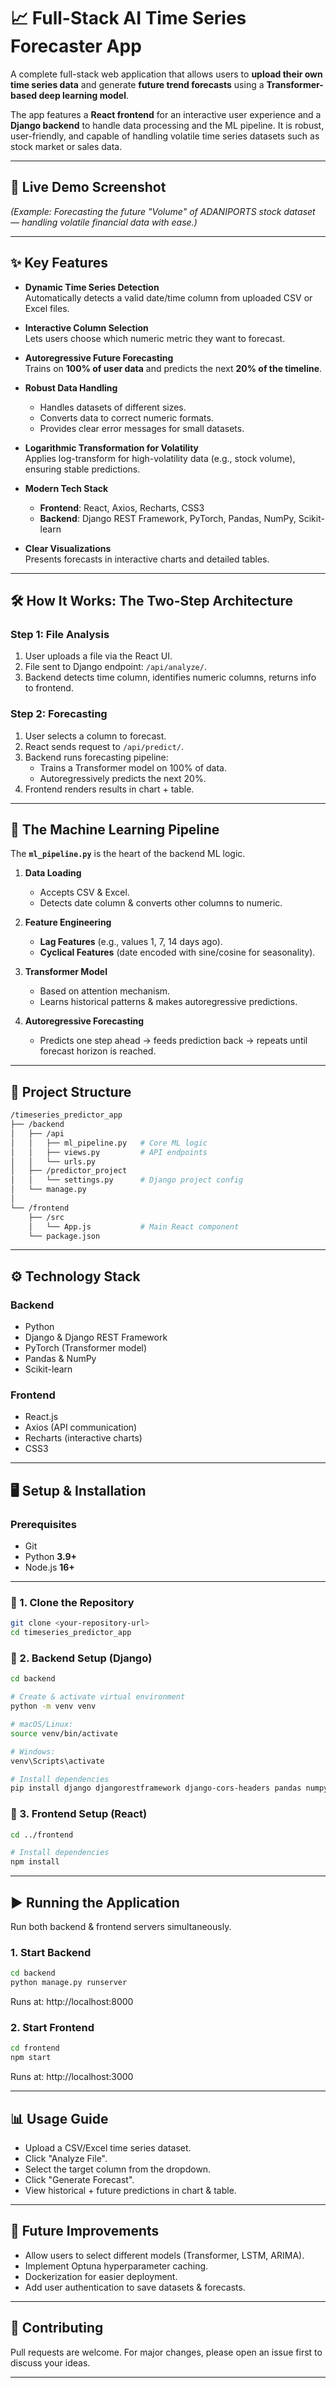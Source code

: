# 📈 Full-Stack AI Time Series Forecaster App

A complete full-stack web application that allows users to **upload their own time series data** and generate **future trend forecasts** using a **Transformer-based deep learning model**.

The app features a **React frontend** for an interactive user experience and a **Django backend** to handle data processing and the ML pipeline. It is robust, user-friendly, and capable of handling volatile time series datasets such as stock market or sales data.

---

## 🚀 Live Demo Screenshot
*(Example: Forecasting the future "Volume" of ADANIPORTS stock dataset — handling volatile financial data with ease.)*

---

## ✨ Key Features

- **Dynamic Time Series Detection**  
  Automatically detects a valid date/time column from uploaded CSV or Excel files.

- **Interactive Column Selection**  
  Lets users choose which numeric metric they want to forecast.

- **Autoregressive Future Forecasting**  
  Trains on **100% of user data** and predicts the next **20% of the timeline**.

- **Robust Data Handling**  
  - Handles datasets of different sizes.  
  - Converts data to correct numeric formats.  
  - Provides clear error messages for small datasets.

- **Logarithmic Transformation for Volatility**  
  Applies log-transform for high-volatility data (e.g., stock volume), ensuring stable predictions.

- **Modern Tech Stack**  
  - **Frontend**: React, Axios, Recharts, CSS3  
  - **Backend**: Django REST Framework, PyTorch, Pandas, NumPy, Scikit-learn

- **Clear Visualizations**  
  Presents forecasts in interactive charts and detailed tables.

---

## 🛠 How It Works: The Two-Step Architecture

### **Step 1: File Analysis**
1. User uploads a file via the React UI.  
2. File sent to Django endpoint: `/api/analyze/`.  
3. Backend detects time column, identifies numeric columns, returns info to frontend.  

### **Step 2: Forecasting**
1. User selects a column to forecast.  
2. React sends request to `/api/predict/`.  
3. Backend runs forecasting pipeline:
   - Trains a Transformer model on 100% of data.  
   - Autoregressively predicts the next 20%.  
4. Frontend renders results in chart + table.  

---

## 🧠 The Machine Learning Pipeline

The **`ml_pipeline.py`** is the heart of the backend ML logic.

1. **Data Loading**  
   - Accepts CSV & Excel.  
   - Detects date column & converts other columns to numeric.  

2. **Feature Engineering**  
   - **Lag Features** (e.g., values 1, 7, 14 days ago).  
   - **Cyclical Features** (date encoded with sine/cosine for seasonality).  

3. **Transformer Model**  
   - Based on attention mechanism.  
   - Learns historical patterns & makes autoregressive predictions.  

4. **Autoregressive Forecasting**  
   - Predicts one step ahead → feeds prediction back → repeats until forecast horizon is reached.  

---

## 📂 Project Structure

```bash
/timeseries_predictor_app
├── /backend
│   ├── /api
│   │   ├── ml_pipeline.py   # Core ML logic
│   │   ├── views.py         # API endpoints
│   │   └── urls.py
│   ├── /predictor_project
│   │   └── settings.py      # Django project config
│   └── manage.py
│
└── /frontend
    ├── /src
    │   └── App.js           # Main React component
    └── package.json
```

---

## ⚙️ Technology Stack

### Backend
- Python  
- Django & Django REST Framework  
- PyTorch (Transformer model)  
- Pandas & NumPy  
- Scikit-learn  

### Frontend
- React.js  
- Axios (API communication)  
- Recharts (interactive charts)  
- CSS3  

---

## 🖥 Setup & Installation

### Prerequisites
- Git  
- Python **3.9+**  
- Node.js **16+**

---

### 🔹 1. Clone the Repository
```bash
git clone <your-repository-url>
cd timeseries_predictor_app
```

### 🔹 2. Backend Setup (Django)
```bash
cd backend

# Create & activate virtual environment
python -m venv venv

# macOS/Linux:
source venv/bin/activate

# Windows:
venv\Scripts\activate

# Install dependencies
pip install django djangorestframework django-cors-headers pandas numpy torch scikit-learn openpyxl
```

### 🔹 3. Frontend Setup (React)
```bash
cd ../frontend

# Install dependencies
npm install
```

---

## ▶️ Running the Application

Run both backend & frontend servers simultaneously.

### 1. Start Backend
```bash
cd backend
python manage.py runserver
```
Runs at: http://localhost:8000

### 2. Start Frontend
```bash
cd frontend
npm start
```
Runs at: http://localhost:3000

---

## 📊 Usage Guide

- Upload a CSV/Excel time series dataset.
- Click "Analyze File".
- Select the target column from the dropdown.
- Click "Generate Forecast".
- View historical + future predictions in chart & table.

---

## 🔮 Future Improvements

- Allow users to select different models (Transformer, LSTM, ARIMA).
- Implement Optuna hyperparameter caching.
- Dockerization for easier deployment.
- Add user authentication to save datasets & forecasts.

---

## 🤝 Contributing

Pull requests are welcome. For major changes, please open an issue first to discuss your ideas.



---

<!--
Do you also want me to **add GitHub-style badges** (for Python, React, License, etc.) at the very top of the README to make it look more professional and open-source friendly?
-->